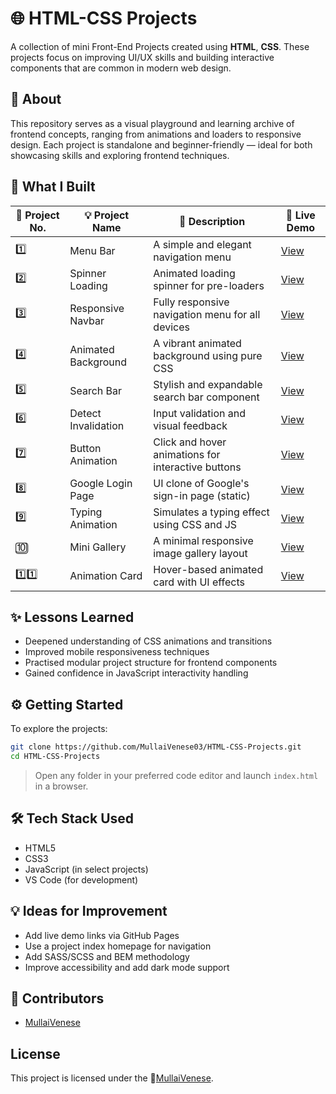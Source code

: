 # 🌐 HTML-CSS Projects

A collection of mini Front-End Projects created using **HTML**, **CSS**. These projects focus on improving UI/UX skills and building interactive components that are common in modern web design.

## 📖 About

This repository serves as a visual playground and learning archive of frontend concepts, ranging from animations and loaders to responsive design. Each project is standalone and beginner-friendly — ideal for both showcasing skills and exploring frontend techniques.

## 🚀 What I Built

| 🔢 Project No. | 💡 Project Name     | 📝 Description                                     | 🔗 Live Demo                                                                         |
| -------------- | ------------------- | -------------------------------------------------- | -------------------------------------------------------------------------------------- |
| 1️⃣            | Menu Bar            | A simple and elegant navigation menu               | [View](https://mullaivenese03.github.io/HTML-CSS-Projects/1.%20Menu%20Bar/)            |
| 2️⃣            | Spinner Loading     | Animated loading spinner for pre-loaders           | [View](https://mullaivenese03.github.io/HTML-CSS-Projects/2.%20Spinner%20Loading/)     |
| 3️⃣            | Responsive Navbar   | Fully responsive navigation menu for all devices   | [View](https://mullaivenese03.github.io/HTML-CSS-Projects/3.%20Responsive%20Navbar/)   |
| 4️⃣            | Animated Background | A vibrant animated background using pure CSS       | [View](https://mullaivenese03.github.io/HTML-CSS-Projects/4.%20Animated%20Background/) |
| 5️⃣            | Search Bar          | Stylish and expandable search bar component        | [View](https://mullaivenese03.github.io/HTML-CSS-Projects/5.%20Search%20Bar/)          |
| 6️⃣            | Detect Invalidation | Input validation and visual feedback               | [View](https://mullaivenese03.github.io/HTML-CSS-Projects/6.%20Detect%20Invalidation/) |
| 7️⃣            | Button Animation    | Click and hover animations for interactive buttons | [View](https://mullaivenese03.github.io/HTML-CSS-Projects/7.%20Button%20Animation/)    |
| 8️⃣            | Google Login Page   | UI clone of Google's sign-in page (static)         | [View](https://mullaivenese03.github.io/HTML-CSS-Projects/8.%20Google%20login%20Page/) |
| 9️⃣            | Typing Animation    | Simulates a typing effect using CSS and JS         | [View](https://mullaivenese03.github.io/HTML-CSS-Projects/9.%20Typing%20Animation/)    |
| 🔟            | Mini Gallery        | A minimal responsive image gallery layout          | [View](https://mullaivenese03.github.io/HTML-CSS-Projects/10.%20Mini%20gallery/)       |
| 1️⃣1️⃣         | Animation Card      | Hover-based animated card with UI effects          | [View](https://mullaivenese03.github.io/HTML-CSS-Projects/11.%20Animation%20card/)     |

## ✨ Lessons Learned

- Deepened understanding of CSS animations and transitions
- Improved mobile responsiveness techniques
- Practised modular project structure for frontend components
- Gained confidence in JavaScript interactivity handling

## ⚙️ Getting Started

To explore the projects:

```bash
git clone https://github.com/MullaiVenese03/HTML-CSS-Projects.git
cd HTML-CSS-Projects
```
> Open any folder in your preferred code editor and launch `index.html` in a browser.

## 🛠️ Tech Stack Used

 - HTML5
 - CSS3
 - JavaScript (in select projects)
 - VS Code (for development)

 ## 💡 Ideas for Improvement
 
 - Add live demo links via GitHub Pages
 - Use a project index homepage for navigation
 - Add SASS/SCSS and BEM methodology
 - Improve accessibility and add dark mode support

## 🤝 Contributors

- [MullaiVenese](https://github.com/MullaiVenese03/)

## License

This project is licensed under the 🤍[MullaiVenese](https://github.com/MullaiVenese03/).
